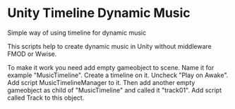 # Unity Timeline  Dynamic Music
Simple way of using timeline for dynamic music

This scripts help to create dynamic music in Unity without middleware FMOD or Wwise.

To make it work you need add empty gameobject to scene. Name it for example "MusicTimeline". Create a timeline on it. Uncheck "Play on Awake". Add script MusicTimelineManager to it. 
Then add another empty gameobject as child of "MusicTimeline" and called it "track01". Add script called Track to this object. 

